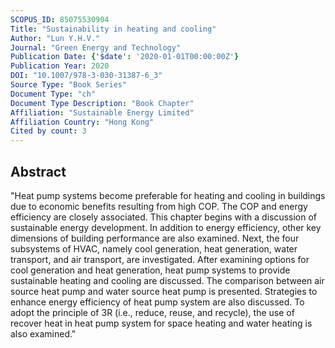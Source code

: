 ```yaml
---
SCOPUS_ID: 85075530904
Title: "Sustainability in heating and cooling"
Author: "Lun Y.H.V."
Journal: "Green Energy and Technology"
Publication Date: {'$date': '2020-01-01T00:00:00Z'}
Publication Year: 2020
DOI: "10.1007/978-3-030-31387-6_3"
Source Type: "Book Series"
Document Type: "ch"
Document Type Description: "Book Chapter"
Affiliation: "Sustainable Energy Limited"
Affiliation Country: "Hong Kong"
Cited by count: 3
---
```


## Abstract
"Heat pump systems become preferable for heating and cooling in buildings due to economic benefits resulting from high COP. The COP and energy efficiency are closely associated. This chapter begins with a discussion of sustainable energy development. In addition to energy efficiency, other key dimensions of building performance are also examined. Next, the four subsystems of HVAC, namely cool generation, heat generation, water transport, and air transport, are investigated. After examining options for cool generation and heat generation, heat pump systems to provide sustainable heating and cooling are discussed. The comparison between air source heat pump and water source heat pump is presented. Strategies to enhance energy efficiency of heat pump system are also discussed. To adopt the principle of 3R (i.e., reduce, reuse, and recycle), the use of recover heat in heat pump system for space heating and water heating is also examined."
